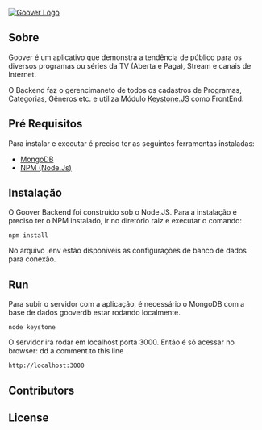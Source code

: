 [![Goover Logo](http://gooverbackend-gooverprd.rhcloud.com/images/logo.png)](http://www.gooverapp.com/)

## Sobre

Goover é um aplicativo que demonstra a tendência de público para os diversos programas ou séries da TV (Aberta e Paga), Stream  e canais de Internet.

O Backend faz o gerencimaneto de todos os cadastros de Programas, Categorias, Gêneros etc. e utiliza Módulo [Keystone.JS](http://www.keystonejs.com/) como FrontEnd.

## Pré Requisitos

Para instalar e executar é preciso ter as seguintes ferramentas instaladas:

* [MongoDB](www.mongodb.org)
* [NPM (Node.Js)](www.npm.org)

## Instalação

O Goover Backend foi construído sob o Node.JS.
Para a instalação é preciso ter o NPM instalado, ir no diretório raiz e executar o comando:

```
npm install
```

No arquivo .env estão disponíveis as configurações de banco de dados para conexão.

## Run

Para subir o servidor com a aplicação, é necessário o MongoDB com a base de dados gooverdb estar rodando localmente.

```
node keystone
```

O servidor irá rodar em localhost porta 3000. Então é só acessar no browser:
dd a comment to this line

```
http://localhost:3000
```

## Contributors



## License